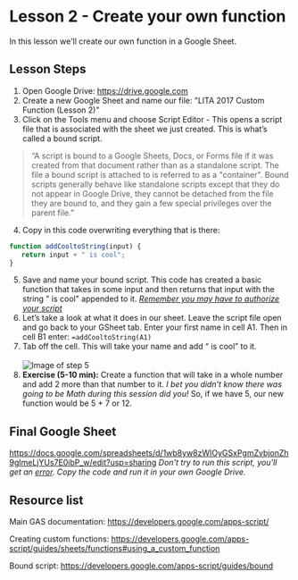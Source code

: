 # Lesson 2 - Create your own function

In this lesson we'll create our own function in a Google Sheet.

## Lesson Steps

1. Open Google Drive: https://drive.google.com
2. Create a new Google Sheet and name our file: "LITA 2017 Custom Function (Lesson 2)"
3. Click on the Tools menu and choose Script Editor - This opens a script file that is associated with the sheet we just created. This is what’s called a bound script. 
>“A script is bound to a Google Sheets, Docs, or Forms file if it was created from that document rather than as a standalone script. The file a bound script is attached to is referred to as a "container". Bound scripts generally behave like standalone scripts except that they do not appear in Google Drive, they cannot be detached from the file they are bound to, and they gain a few special privileges over the parent file.”
4. Copy in this code overwriting everything that is there:
```javascript
function addCooltoString(input) {
   return input + " is cool";
}
```
5. Save and name your bound script. This code has created a basic function that takes in some input and then returns that input with the string " is cool" appended to it. *[Remember you may have to authorize your script](../authorize.md)*
6. Let’s take a look at what it does in our sheet. Leave the script file open and go back to your GSheet tab. Enter your first name in cell A1. Then in cell B1 enter:
```=addCooltoString(A1)```
7. Tab off the cell. This will take your name and add “ is cool” to it.<br /><br />
![Image of step 5](is_cool.png)
8. **Exercise (5-10 min):** Create a function that will take in a whole number and add 2 more than that number to it. *I bet you didn’t know there was going to be Math during this session did you!* So, if we have 5, our new function would be 5 + 7 or 12.

## Final Google Sheet

https://docs.google.com/spreadsheets/d/1wb8yw8zWIOyGSxPgmZvbjonZh9gImeLjYUs7E0ibP_w/edit?usp=sharing
*Don't try to run this script, you'll get an [error](../autherror.png). Copy the code and run it in your own Google Drive.*

## Resource list

Main GAS documentation: https://developers.google.com/apps-script/

Creating custom functions: https://developers.google.com/apps-script/guides/sheets/functions#using_a_custom_function

Bound script: https://developers.google.com/apps-script/guides/bound
